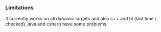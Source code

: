 ### Limitations

It currently works on all dynamic targets and also c++ and hl (last time i checked), java and csharp have some problems.